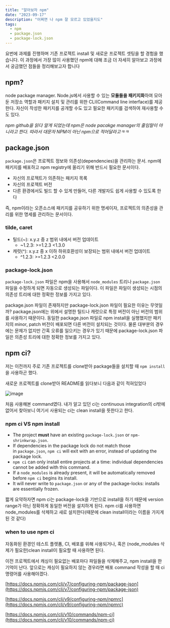 ```yaml
---
title: "알아보자 npm"
date: "2023-09-17"
description: "어쩌면 나 npm 잘 모르고 있었을지도"
tags:
  - npm
  - package.json
  - package-lock.json
---
```


요번에 과제를 진행하며 기존 프로젝트 install 및 새로운 프로젝트 셋팅을 할 경험을 했습니다. 이 과정에서 가장 많이 사용했던 npm에 대해 조금 더 자세히 알아보고 과정에서 궁금했던 점들을 정리해보고자 합니다

## npm?

node package manager. Node.js에서 사용할 수 있는 **모듈들을 패키지화**하여 모아둔 저장소 역할과 패키지 설치 및 관리를 위한 CLI(Command line interface)를 제공한다. 자신이 작성한 패키지를 공개할 수도 있고 필요한 패키지를 검색하여 재사용할 수도 있다.

_npm github을 읽다 알게 되었는데 npm은 node pacakge manager의 줄임말이 아니라고 한다. 따라서 대문자 NPM이 아닌 npm으로 적어달라고ㅋㅋ_

## package.json

`package.json`은 프로젝트 정보와 의존성(dependencies)을 관리하는 문서. npm에 패키지를 배포하고 npm registry에 올리기 위해 반드시 필요한 문서이다.

- 자신의 프로젝트가 의존하는 패키지 목록
- 자신의 프로젝트 버전
- 다른 환경에서도 빌드 할 수 있게 만들어, 다른 개발자도 쉽게 사용할 수 있도록 한다

즉, npm이라는 오픈소스에 패키지를 공유하기 위한 명세이자, 프로젝트의 의존성을 관리를 위한 명세를 관리하는 문서이다.

### tilde, caret

- 틸드(~): x.y.z 중 z 범위 내에서 버전 업데이트
  - ~1.2.3: >=1.2.3 <1.3.0
- 캐럿(^): x.y.z 중 x 이하 하위호환성이 보장되는 범위 내에서 버전 업데이트
  - ^1.2.3: >=1.2.3 <2.0.0

### package-lock.json

`package-lock.json` 파일은 npm을 사용해서 `node_modules` 트리나 `package.json` 파일을 수정하게 되면 자동으로 생성되는 파일이다. 이 파일은 파일이 생성되는 시점의 의존성 트리에 대한 정확한 정보를 가지고 있다.

package.json 파일이 존재하지만 package-lock.json 파일이 필요한 이유는 무엇일까? package.json에는 위에서 설명한 틸드나 캐럿으로 특정 버전이 아닌 버전의 범위를 사용하기 때문이다. 동일한 package.json 파일로 npm install을 실행했지만 패키지의 minor, patch 버전이 배포되면 다른 버전이 설치되는 것이다. 물론 대부분의 경우에는 문제가 없지만 간혹 오류를 일으키는 경우가 있기 때문에 package-lock.json 파일은 의존성 트리에 대한 정확한 정보를 가지고 있다.

## npm ci?

저는 이전까지 주로 기존 프로젝트를 clone받아 package들을 설치할 때 `npm install`을 사용하곤 했다.

새로운 프로젝트를 clone받아 README를 읽다보니 다음과 같이 적혀있었다

![image](https://github.com/prefer2/algorithm/assets/67692759/7239ad01-a285-4530-8ee1-bc43904d32a5)

처음 사용해본 command였다. 내가 알고 있던 ci는 continuous integration의 ci밖에 없어서 찾아보니 여기서 사용되는 ci는 clean install을 뜻한다고 한다.

### npm ci VS npm install

- The project **must** have an existing `package-lock.json` or `npm-shrinkwrap.json`.
- If dependencies in the package lock do not match those in `package.json`, `npm ci` will exit with an error, instead of updating the package lock.
- `npm ci` can only install entire projects at a time: individual dependencies cannot be added with this command.
- If a `node_modules` is already present, it will be automatically removed before `npm ci` begins its install.
- It will never write to `package.json` or any of the package-locks: installs are essentially frozen.

짧게 요약하자면 npm ci는 package-lock을 기반으로 install을 하기 때문에 version range가 아닌 정확하게 동일한 버전을 설치하게 된다. npm ci를 사용하면 node_modules를 삭제하고 새로 설치한다(때문에 clean install이라는 이름을 가지게 된 것 같다)

### when to use npm ci

자동화된 환경인 테스트 플렛폼, CI, 배포를 위해 사용되거나, 혹은 (node_modules 삭제가 필요한)clean install이 필요할 때 사용하면 된다.

이전 프로젝트에서 캐싱이 필요없는 배포마다 파일들을 삭제해주고, npm install을 한 기억이 난다. 앞으로는 캐싱이 필요하지 않는 경우라면 배포 command 작성을 할 때 ci 명령어를 사용해야겠다.

[https://docs.npmjs.com/cli/v7/configuring-npm/package-json](https://docs.npmjs.com/cli/v7/configuring-npm/package-json)

[https://docs.npmjs.com/cli/v9/configuring-npm/npmrc](https://docs.npmjs.com/cli/v9/configuring-npm/npmrc)

[https://docs.npmjs.com/cli/v10/commands/npm-ci](https://docs.npmjs.com/cli/v10/commands/npm-ci)
